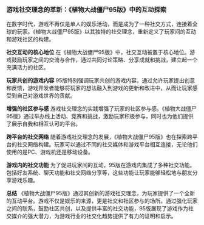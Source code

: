 ### 游戏社交理念的革新：《植物大战僵尸95版》中的互动探索

在数字时代，游戏不再仅是单人的娱乐活动，而是成为了一种社交方式，连接着全球的玩家。《植物大战僵尸95版》以其独特的社交理念，重新定义了玩家间的互动和游戏社区的构建。

**社交互动的核心地位**
在《植物大战僵尸95版》中，社交互动被置于核心地位。游戏鼓励玩家之间的交流与合作，通过共同讨论策略、分享成就和挑战，建立起一个充满活力的社区。

**玩家共创的游戏内容**
95版特别强调玩家共创的游戏内容。通过允许玩家提出创意和反馈，游戏开发者能够将玩家的想法融入到游戏的更新和改进中，从而让玩家感受到自己对游戏世界的贡献。

**增强的社区参与感**
游戏社交理念的实践增强了玩家的社区参与感。《植物大战僵尸95版》通过举办线上活动、竞赛和挑战，激励玩家积极参与，同时也为他们提供了展示自我和相互认可的平台。

**跨平台的社交网络**
随着游戏社交理念的发展，《植物大战僵尸95版》也在探索跨平台的社交网络构建。玩家可以通过不同的社交媒体和游戏平台相互连接，无论他们使用的是PC、游戏机还是移动设备。

**游戏内的社交功能**
为了促进玩家间的互动，95版在游戏内集成了多种社交功能。包括好友系统、聊天功能和社交网络分享等，这些功能让玩家能够轻松地与朋友分享游戏乐趣。

**总结**
《植物大战僵尸95版》通过其创新的游戏社交理念，为玩家提供了一个全新的互动平台。游戏不仅是娱乐的来源，更是社交和社区参与的场所。通过强化玩家之间的联系，鼓励社区共创，以及提供丰富的社交功能，95版展现了游戏作为社交媒介的强大潜力，为游戏行业的社交化趋势提供了有力的证明和启示。